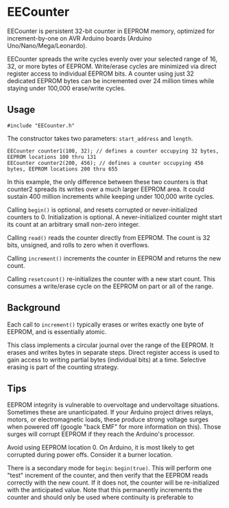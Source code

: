# EECounter

EECounter is persistent 32-bit counter in EEPROM memory, optimized for increment-by-one on AVR Arduino boards (Arduino Uno/Nano/Mega/Leonardo).

EECounter spreads the write cycles evenly over your selected range of 16, 32, or more bytes of EEPROM.  Write/erase cycles are minimized
via direct register access to individual EEPROM bits.  A counter using just 32 dedicated EEPROM bytes can be incremented over 24 million
times while staying under 100,000 erase/write cycles.

## Usage

```
#include "EECounter.h"
```

The constructor takes two parameters: ```start_address``` and ```length```.
```
EECounter counter1(100, 32); // defines a counter occupying 32 bytes, EEPROM locations 100 thru 131
EECounter counter2(200, 456); // defines a counter occupying 456 bytes, EEPROM locations 200 thru 655
```

In this example, the only difference between these two counters is that counter2 spreads its writes over a much
larger EEPROM area.  It could sustain 400 million increments while keeping under 100,000 write cycles.

Calling ```begin()``` is optional, and resets corrupted or never-initialized counters to 0.  Initialization is optional.
A never-initialized counter might start its count at an arbitrary small non-zero integer.

Calling ```read()``` reads the counter directly from EEPROM.  The count is 32 bits, unsigned, and rolls to
zero when it overflows.

Calling ```increment()``` increments the counter in EEPROM and returns the new count.  

Calling ```resetcount()``` re-initializes the counter with a new start count.  This consumes a write/erase cycle on the EEPROM on
part or all of the range.

## Background

Each call to ```increment()``` typically erases or writes exactly one byte of EEPROM, and is essentially atomic.

This class implements a circular journal over the range of the EEPROM.  It erases and writes bytes in separate steps.
Direct register access is used to gain access to writing partial bytes (individual bits) at a time.
Selective erasing is part of the counting strategy.

## Tips

EEPROM integrity is vulnerable to overvoltage and undervoltage situations.  Sometimes these are unanticipated.  If your Arduino
project drives relays, motors, or electromagnetic loads, these produce strong voltage surges when powered off (google "back EMF" for
more information on this).  Those surges will corrupt EEPROM if they reach the Arduino's processor.

Avoid using EEPROM location 0.  On Arduino, it is most likely to get corrupted during power offs.  Consider it a burner location.

There is a secondary mode for ```begin```: ```begin(true)```.
This will perform one "test" increment of the counter, and then verify that the EEPROM
reads correctly with the new count.  If it does not, the counter will be re-initialized with the anticipated value.  Note
that this permanently increments the counter and should only be used where continuity is preferable to

